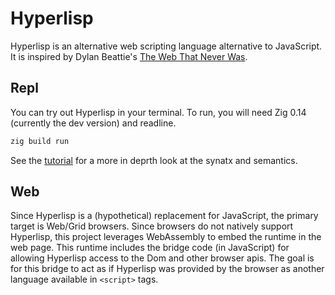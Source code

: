 # Hyperlisp
Hyperlisp is an alternative web scripting language alternative to JavaScript. It is inspired by Dylan Beattie's [The Web That Never Was](https://www.youtube.com/watch?v=9CSjlZeqKOc). 


## Repl
You can try out Hyperlisp in your terminal. To run, you will need Zig 0.14 (currently the dev version) and readline.

```bash
zig build run
```
See the [tutorial](docs/tutorial.md) for a more in deprth look at the synatx and semantics.

## Web
Since Hyperlisp is a (hypothetical) replacement for JavaScript, the primary target is Web/Grid browsers. Since browsers do not natively support Hyperlisp, this project leverages WebAssembly to embed the runtime in the web page.
This runtime includes the bridge code (in JavaScript) for allowing Hyperlisp access to the Dom and other browser apis. The goal is for this bridge to act as if Hyperlisp was provided by the browser as another language available in `<script>` tags.
